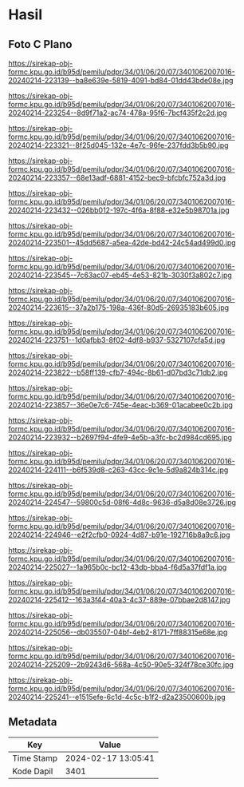 # Hasil

## Foto C Plano

https://sirekap-obj-formc.kpu.go.id/b95d/pemilu/pdpr/34/01/06/20/07/3401062007016-20240214-223139--ba8e639e-5819-4091-bd84-01dd43bde08e.jpg

https://sirekap-obj-formc.kpu.go.id/b95d/pemilu/pdpr/34/01/06/20/07/3401062007016-20240214-223254--8d9f71a2-ac74-478a-95f6-7bcf435f2c2d.jpg

https://sirekap-obj-formc.kpu.go.id/b95d/pemilu/pdpr/34/01/06/20/07/3401062007016-20240214-223321--8f25d045-132e-4e7c-96fe-237fdd3b5b90.jpg

https://sirekap-obj-formc.kpu.go.id/b95d/pemilu/pdpr/34/01/06/20/07/3401062007016-20240214-223357--68e13adf-6881-4152-bec9-bfcbfc752a3d.jpg

https://sirekap-obj-formc.kpu.go.id/b95d/pemilu/pdpr/34/01/06/20/07/3401062007016-20240214-223432--026bb012-197c-4f6a-8f88-e32e5b98701a.jpg

https://sirekap-obj-formc.kpu.go.id/b95d/pemilu/pdpr/34/01/06/20/07/3401062007016-20240214-223501--45dd5687-a5ea-42de-bd42-24c54ad499d0.jpg

https://sirekap-obj-formc.kpu.go.id/b95d/pemilu/pdpr/34/01/06/20/07/3401062007016-20240214-223545--7c63ac07-eb45-4e53-821b-3030f3a802c7.jpg

https://sirekap-obj-formc.kpu.go.id/b95d/pemilu/pdpr/34/01/06/20/07/3401062007016-20240214-223615--37a2b175-198a-436f-80d5-26935183b605.jpg

https://sirekap-obj-formc.kpu.go.id/b95d/pemilu/pdpr/34/01/06/20/07/3401062007016-20240214-223751--1d0afbb3-8f02-4df8-b937-5327107cfa5d.jpg

https://sirekap-obj-formc.kpu.go.id/b95d/pemilu/pdpr/34/01/06/20/07/3401062007016-20240214-223822--b58ff139-cfb7-494c-8b61-d07bd3c71db2.jpg

https://sirekap-obj-formc.kpu.go.id/b95d/pemilu/pdpr/34/01/06/20/07/3401062007016-20240214-223857--36e0e7c6-745e-4eac-b369-01acabee0c2b.jpg

https://sirekap-obj-formc.kpu.go.id/b95d/pemilu/pdpr/34/01/06/20/07/3401062007016-20240214-223932--b2697f94-4fe9-4e5b-a3fc-bc2d984cd695.jpg

https://sirekap-obj-formc.kpu.go.id/b95d/pemilu/pdpr/34/01/06/20/07/3401062007016-20240214-224111--b6f539d8-c263-43cc-9c1e-5d9a824b314c.jpg

https://sirekap-obj-formc.kpu.go.id/b95d/pemilu/pdpr/34/01/06/20/07/3401062007016-20240214-224547--59800c5d-08f6-4d8c-9636-d5a8d08e3726.jpg

https://sirekap-obj-formc.kpu.go.id/b95d/pemilu/pdpr/34/01/06/20/07/3401062007016-20240214-224946--e2f2cfb0-0924-4d87-b91e-192716b8a9c6.jpg

https://sirekap-obj-formc.kpu.go.id/b95d/pemilu/pdpr/34/01/06/20/07/3401062007016-20240214-225027--1a965b0c-bc12-43db-bba4-f6d5a37fdf1a.jpg

https://sirekap-obj-formc.kpu.go.id/b95d/pemilu/pdpr/34/01/06/20/07/3401062007016-20240214-225412--163a3f44-40a3-4c37-889e-07bbae2d8147.jpg

https://sirekap-obj-formc.kpu.go.id/b95d/pemilu/pdpr/34/01/06/20/07/3401062007016-20240214-225056--db035507-04bf-4eb2-8171-7ff88315e68e.jpg

https://sirekap-obj-formc.kpu.go.id/b95d/pemilu/pdpr/34/01/06/20/07/3401062007016-20240214-225209--2b9243d6-568a-4c50-90e5-324f78ce30fc.jpg

https://sirekap-obj-formc.kpu.go.id/b95d/pemilu/pdpr/34/01/06/20/07/3401062007016-20240214-225241--e1515efe-6c1d-4c5c-b1f2-d2a23500600b.jpg


## Metadata

| Key        | Value               |
| ---------- | ------------------- |
| Time Stamp | 2024-02-17 13:05:41 |
| Kode Dapil | 3401                |



